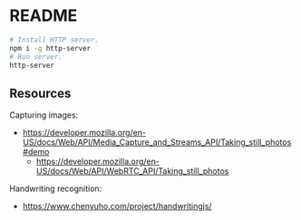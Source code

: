 # README

```sh
# Install HTTP server.
npm i -g http-server
# Run server.
http-server
```

## Resources

Capturing images:
- https://developer.mozilla.org/en-US/docs/Web/API/Media_Capture_and_Streams_API/Taking_still_photos#demo
    - https://developer.mozilla.org/en-US/docs/Web/API/WebRTC_API/Taking_still_photos

Handwriting recognition:
- https://www.chenyuho.com/project/handwritingjs/
